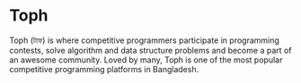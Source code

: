 # Toph
Toph (টাফ) is where competitive programmers participate in programming contests, solve algorithm and data structure problems and become a part of an awesome community. Loved by many, Toph is one of the most popular competitive programming platforms in Bangladesh.
